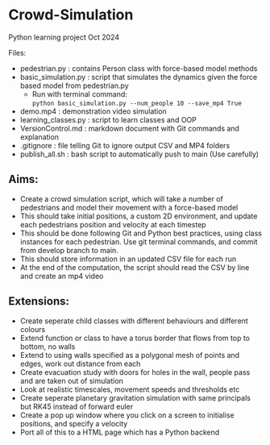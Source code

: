 # Crowd-Simulation
Python learning project Oct 2024

Files:
- pedestrian.py : contains Person class with force-based model methods
- basic_simulation.py : script that simulates the dynamics given the force based model from pedestrian.py
    - Run with terminal command: \
    ```python basic_simulation.py --num_people 10 --save_mp4 True```
- demo.mp4 : demonstration video simulation
- learning_classes.py : script to learn classes and OOP
- VersionControl.md : markdown document with Git commands and explanation
- .gitignore : file telling Git to ignore output CSV and MP4 folders
- publish_all.sh : bash script to automatically push to main (Use carefully)

Aims:
----
- Create a crowd simulation script, which will take a number of pedestrians and model their movement with a force-based model
- This should take initial positions, a custom 2D environment, and update each pedestrians position and velocity at each timestep
- This should be done following Git and Python best practices, using class instances for each pedestrian. Use git terminal commands, and commit from develop branch to main.
- This should store information in an updated CSV file for each run
- At the end of the computation, the script should read the CSV by line and create an mp4 video

Extensions:
-----
- Create seperate child classes with different behaviours and different colours
- Extend function or class to have a torus border that flows from top to bottom, no walls
- Extend to using walls specified as a polygonal mesh of points and edges, work out distance from each
- Create evacuation study with doors for holes in the wall, people pass and are taken out of simulation
- Look at realistic timescales, movement speeds and thresholds etc
- Create seperate planetary gravitation simulation with same principals but RK45 instead of forward euler
- Create a pop up window where you click on a screen to initialise positions, and specify a velocity
- Port all of this to a HTML page which has a Python backend
